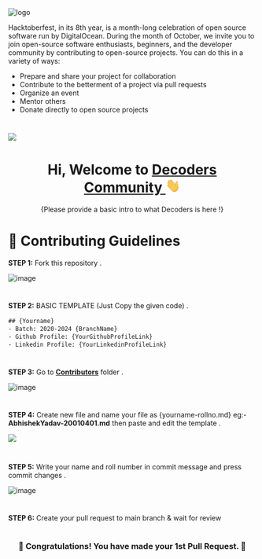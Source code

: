 <img width="1000" alt="logo" src="https://user-images.githubusercontent.com/72811435/135575798-105b3530-6325-46d6-9935-76c41c683f04.png">

Hacktoberfest, in its 8th year, is a month-long celebration of open source software run by DigitalOcean. During the month of October, we invite you to join open-source software enthusiasts, beginners, and the developer community by contributing to open-source projects. You can do this in a variety of ways:

* Prepare and share your project for collaboration
* Contribute to the betterment of a project via pull requests
* Organize an event
* Mentor others
* Donate directly to open source projects
# 

![](https://github.com/decodershbtu/Decoders-Community/blob/main/assets/decoders_Logo_Black.png?raw=true)
<h1 align="center" >Hi, Welcome to <a href="https://www.linkedin.com/in/iamartyaa/" target="_blank"> Decoders Community </a><img src="https://github.com/ABSphreak/ABSphreak/blob/master/gifs/Hi.gif" width="30px"></h1>

<p align="center">{Please provide a basic intro to what Decoders is here !}</p>


# 🚀 Contributing Guidelines 

**STEP 1:** Fork this repository .

![image](https://user-images.githubusercontent.com/23385605/135757565-88fc32a2-171a-4489-88f4-81aa24655bdd.png)

# 

**STEP 2:** BASIC TEMPLATE (Just Copy the given code) .

```
## {Yourname}
- Batch: 2020-2024 {BranchName}
- Github Profile: {YourGithubProfileLink}
- Linkedin Profile: {YourLinkedinProfileLink}
```
#

**STEP 3:** Go to [**Contributors**](https://github.com/decodershbtu/Decoders-Community/tree/main/Contributors) folder .

![image](https://user-images.githubusercontent.com/23385605/135766009-52483503-9798-4cb3-8ad3-9908ed0eed10.png)

#

**STEP 4:** Create new file and name your file as {yourname-rollno.md} eg:- **AbhishekYadav-20010401.md** then paste and edit the template .
  
<img src="https://github.com/decodershbtu/Decoders-Community/blob/main/assets/create-your-name-file.gif"></img>

#

**STEP 5:** Write your name and roll number in commit message and press commit changes .

![image](https://user-images.githubusercontent.com/23385605/135766743-193aff56-63ac-4023-85ba-9964441e0bca.png)

#

**STEP 6:** Create your pull request to main branch & wait for review

#

<h3 align="center">🎉 Congratulations! You have made your 1st Pull Request. 🎉</h3>
